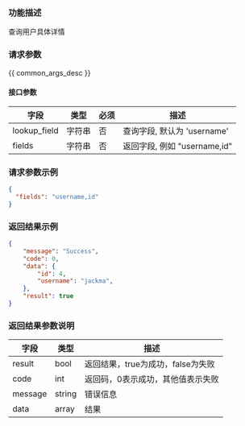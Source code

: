 ### 功能描述

查询用户具体详情

### 请求参数

{{ common_args_desc }}


#### 接口参数
 
| 字段      |  类型      | 必须   |  描述      |
|-----------|------------|--------|------------|
| lookup_field | 字符串 | 否 | 查询字段, 默认为 'username'|
| fields | 字符串 | 否 | 返回字段, 例如 "username,id" |


### 请求参数示例 

``` json
{
  "fields": "username,id"
}
```

### 返回结果示例

```json
{
    "message": "Success",
    "code": 0,
    "data": {
        "id": 4,
        "username": "jackma",
    },
    "result": true
}
```

### 返回结果参数说明

| 字段      | 类型     | 描述      |
|-----------|-----------|-----------|
|result| bool | 返回结果，true为成功，false为失败 |
|code|int|返回码，0表示成功，其他值表示失败|
|message|string|错误信息|
|data| array| 结果 |
